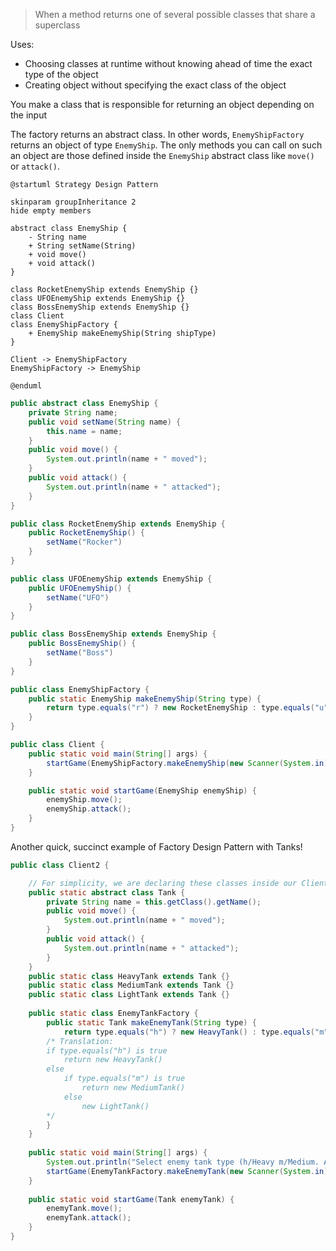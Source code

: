 >When a method returns one of several possible classes that share a superclass

Uses: 
- Choosing classes at runtime without knowing ahead of time the exact type of the object
- Creating object without specifying the exact class of the object

You make a class that is responsible for returning an object depending on the input

The factory returns an abstract class. In other words, `EnemyShipFactory` returns an object of type `EnemyShip`. The only methods you can call on such an object are those defined inside the `EnemyShip` abstract class like `move()` or `attack()`.

```plantuml
@startuml Strategy Design Pattern

skinparam groupInheritance 2
hide empty members

abstract class EnemyShip {
	- String name
	+ String setName(String)
	+ void move()
	+ void attack()
}

class RocketEnemyShip extends EnemyShip {}
class UFOEnemyShip extends EnemyShip {}
class BossEnemyShip extends EnemyShip {}
class Client
class EnemyShipFactory {
	+ EnemyShip makeEnemyShip(String shipType)
}

Client -> EnemyShipFactory
EnemyShipFactory -> EnemyShip

@enduml
```

```java
public abstract class EnemyShip {
	private String name;
	public void setName(String name) {
		this.name = name;
	}
	public void move() {
		System.out.println(name + " moved");
	}
	public void attack() {
		System.out.println(name + " attacked");
	}
}

public class RocketEnemyShip extends EnemyShip {
	public RocketEnemyShip() {
		setName("Rocker")
	}
}

public class UFOEnemyShip extends EnemyShip {
	public UFOEnemyShip() {
		setName("UFO")
	}
}

public class BossEnemyShip extends EnemyShip {
	public BossEnemyShip() {
		setName("Boss")
	}
}

public class EnemyShipFactory {
	public static EnemyShip makeEnemyShip(String type) {
		return type.equals("r") ? new RocketEnemyShip : type.equals("u") ? new UFOEnemyShip : new BossEnemyShip();
	}
}

public class Client {
	public static void main(String[] args) {
		startGame(EnemyShipFactory.makeEnemyShip(new Scanner(System.in).nextLine().toLowerCase().substring(0, 1)));
	}

	public static void startGame(EnemyShip enemyShip) {
		enemyShip.move();
		enemyShip.attack();
	}
}

```




Another quick, succinct example of Factory Design Pattern with Tanks!
```java
public class Client2 {

	// For simplicity, we are declaring these classes inside our Client class, which has the main() method. Since main() is static, we can only reference static variables/methods inside it. So we must declare these inner classes as static.
    public static abstract class Tank {  
        private String name = this.getClass().getName();  
        public void move() {  
            System.out.println(name + " moved");  
        }  
        public void attack() {  
            System.out.println(name + " attacked");  
        }  
    }  
    public static class HeavyTank extends Tank {}  
    public static class MediumTank extends Tank {}  
    public static class LightTank extends Tank {}  
  
    public static class EnemyTankFactory {  
        public static Tank makeEnemyTank(String type) {  
            return type.equals("h") ? new HeavyTank() : type.equals("m") ? new MediumTank() : new LightTank();  
        /* Translation:
        if type.equals("h") is true
	        return new HeavyTank()
	    else
		    if type.equals("m") is true
			    return new MediumTank()
			else
				new LightTank()
        */
        }  
    }  
  
    public static void main(String[] args) {  
        System.out.println("Select enemy tank type (h/Heavy m/Medium. All other input selects Light)");  
        startGame(EnemyTankFactory.makeEnemyTank(new Scanner(System.in).nextLine().toLowerCase().substring(0, 1)));  
    }  
  
    public static void startGame(Tank enemyTank) {  
        enemyTank.move();  
        enemyTank.attack();  
    }  
}
```

